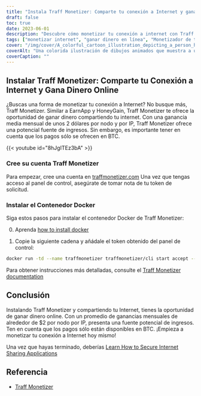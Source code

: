 ```yaml
---
title: "Instala Traff Monetizer: Comparte tu conexión a Internet y gana dinero online"
draft: false
toc: true
date: 2023-06-01
description: "Descubre cómo monetizar tu conexión a internet con Traff Monetizer y gana dinero sin esfuerzo, ofreciéndote una potencial fuente de ingresos a través de compartir tu internet."
tags: ["monetizar internet", "ganar dinero en línea", "Monetizador de tráfico", "compartir conexión a internet", "ingresos pasivos", "Pagos en BTC", "ganar desde casa", "compartir internet", "oportunidades de ganar dinero en línea", "ganar con Traff Monetizer", "plataforma de monetización", "ganar dinero con internet", "obtener ingresos pasivos", "monetización de internet", "ganar bitcoin", "compartir internet no utilizado", "flujo de ingresos en internet", "ganar con contenedor Docker", "potencial de ingresos en línea", "red para compartir internet", "ganar con nodo por IP", "ingresos por internet", "Ganancia de BTC", "ingresos de internet", "ganar compartiendo internet", "Tutorial de Traff Monetizer", "guía de monetización de internet", "ganar con conexión a internet", "Creación de una cuenta Traff Monetizer", "Instalación Docker de Traff Monetizer"]
cover: "/img/cover/A_colorful_cartoon_illustration_depicting_a_person_holding.png"
coverAlt: "Una colorida ilustración de dibujos animados que muestra a una persona sosteniendo un globo terráqueo con líneas de red que conectan varios dispositivos, representando el concepto de compartir Internet y ganar dinero."
coverCaption: ""
---
```


## Instalar Traff Monetizer: Comparte tu Conexión a Internet y Gana Dinero Online

¿Buscas una forma de monetizar tu conexión a Internet? No busque más, Traff Monetizer. Similar a EarnApp y HoneyGain, Traff Monetizer te ofrece la oportunidad de ganar dinero compartiendo tu internet. Con una ganancia media mensual de unos 2 dólares por nodo y por IP, Traff Monetizer ofrece una potencial fuente de ingresos. Sin embargo, es importante tener en cuenta que los pagos sólo se ofrecen en BTC.

{{< youtube id="8hJgITEz3bA" >}}

### Cree su cuenta Traff Monetizer
Para empezar, cree una cuenta en [traffmonetizer.com](https://traffmonetizer.com/?aff=1389828&utm_source=traffmonetizerdockerguide) Una vez que tengas acceso al panel de control, asegúrate de tomar nota de tu token de solicitud.

### Instalar el Contenedor Docker
Siga estos pasos para instalar el contenedor Docker de Traff Monetizer:

0. Aprenda [how to install docker](https://simeononsecurity.ch/other/creating-profitable-low-powered-crypto-miners/#installing-docker)

1. Copie la siguiente cadena y añádale el token obtenido del panel de control:
```bash
docker run -td --name traffmonetizer traffmonetizer/cli start accept --token YOUR_TOKEN
```

Para obtener instrucciones más detalladas, consulte el [Traff Monetizer documentation](https://traffmonetizer.com/?aff=1389828&utm_source=traffmonetizerdockerguide)


## Conclusión

Instalando Traff Monetizer y compartiendo tu Internet, tienes la oportunidad de ganar dinero online. Con un promedio de ganancias mensuales de alrededor de $2 por nodo por IP, presenta una fuente potencial de ingresos. Ten en cuenta que los pagos sólo están disponibles en BTC. ¡Empieza a monetizar tu conexión a Internet hoy mismo!

Una vez que hayas terminado, deberías [Learn How to Secure Internet Sharing Applications](https://simeononsecurity.ch/other/how-to-secure-internet-sharing-applications/)

## Referencia

- [Traff Monetizer](https://traffmonetizer.com/?aff=1389828&utm_source=traffmonetizerdockerguide)


